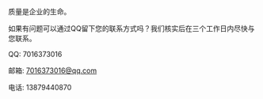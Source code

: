 质量是企业的生命。

如果有问题可以通过QQ留下您的联系方式吗？我们核实后在三个工作日内尽快与您联系。

QQ: 7016373016

邮箱: 7016373016@qq.com

电话: 13879440870
